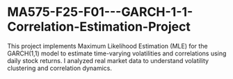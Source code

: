 # MA575-F25-F01---GARCH-1-1-Correlation-Estimation-Project
This project implements Maximum Likelihood Estimation (MLE) for the GARCH(1,1) model to estimate time-varying volatilities and correlations using daily stock returns. I analyzed real market data to understand volatility clustering and correlation dynamics.
